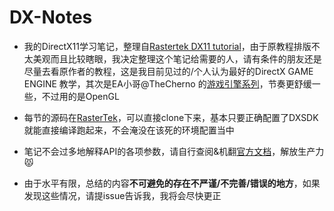 # DX-Notes
- 我的DirectX11学习笔记，整理自[Rastertek DX11 tutorial](http://www.rastertek.com/tutdx11.html)，由于原教程排版不太美观而且比较瞎眼，我决定整理这个笔记给需要的人，请有条件的朋友还是尽量去看原作者的教程，这是我目前见过的/个人认为最好的DirectX GAME ENGINE 教学，其次是EA小哥@TheCherno 的[游戏引擎系列](https://www.youtube.com/watch?v=JxIZbV_XjAs&list=PLlrATfBNZ98dC-V-N3m0Go4deliWHPFwT)，节奏更舒缓一些，不过用的是OpenGL
- 每节的源码在[RasterTek](https://github.com/matt77hias/RasterTek)，可以直接clone下来，基本只要正确配置了DXSDK就能直接编译跑起来，不会淹没在该死的环境配置当中

- 笔记不会过多地解释API的各项参数，请自行查阅&机翻[官方文档](https://docs.microsoft.com/en-us/windows/win32/api/_direct3d11/)，解放生产力:pouting_cat:
- 由于水平有限，总结的内容**不可避免的存在不严谨/不完善/错误的地方**，如果发现这些情况，请提issue告诉我，我将会尽快更正

